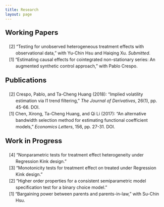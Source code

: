 ```yaml
---
title: Research
layout: page
---
```

<style>
ol>li{ list-style: none; list-style-position: inside; padding-left: 10px; text-indent: -1.5em; line-height: 150%}
ol>li:before{content:"["counter(list)"]"; counter-increment: list -1}

p.firstlevel{font-size: 22px; font-weight: bold}
</style>

<style type="text/css">
a {text-decoration: none}
</style>

<!--<h2 style="color:#4b0082; font-size:24px ">Research</h2>-->
<p class="firstlevel"> Working Papers</p>
<ol style="counter-reset: list 3">
	<li> &ldquo;Testing for unobserved heterogeneous treatment effects with observational data,&rdquo; with Yu-Chin Hsu and Haiqing Xu. <em>Submitted</em>. </li>
	<li> &ldquo;Estimating causal effects for cointegrated non-stationary series: An augmented synthetic control approach,&rdquo; with Pablo Crespo. </li> 
</ol>

<p class="firstlevel"> Publications</p>
<ol style="counter-reset: list 3">
	<li>  Crespo, Pablo, and Ta-Cheng Huang (2018): &ldquo;Implied volatility estimation via l1 trend filtering,&rdquo; <em>The Journal of Derivatives</em>, 26(1), pp. 45-66.  <a class = "link" href = "https://doi.org/10.3905/jod.2018.26.1.045">DOI</a>. </li>
	<li> Chen, Xirong, Ta-Cheng Huang, and Qi Li (2017): &ldquo;An alternative bandwidth selection method for estimating functional coefficient models,&rdquo; <em>Economics Letters</em>, 156, pp. 27-31.  <a class = "link" href = "https://doi.org/10.1016/j.econlet.2017.03.009">DOI</a>. </li>
</ol>

<p class="firstlevel"> Work in Progress</p>
<ol style="counter-reset: list 5">
	<li> &ldquo;Nonparametric tests for treatment effect heterogeneity under Regression Kink design.&rdquo;</li>
	<li> &ldquo;Monotonicity tests for treatment effect on treated under Regression Kink design.&rdquo;</li>
	<li> &ldquo;Higher order properties for a consistent semiparametric model specification test for a binary choice model.&rdquo; </li>
	<li> &ldquo;Bargaining power between parents and parents-in-law,&rdquo; with Su-Chin Hsu.</li>
</ol>
